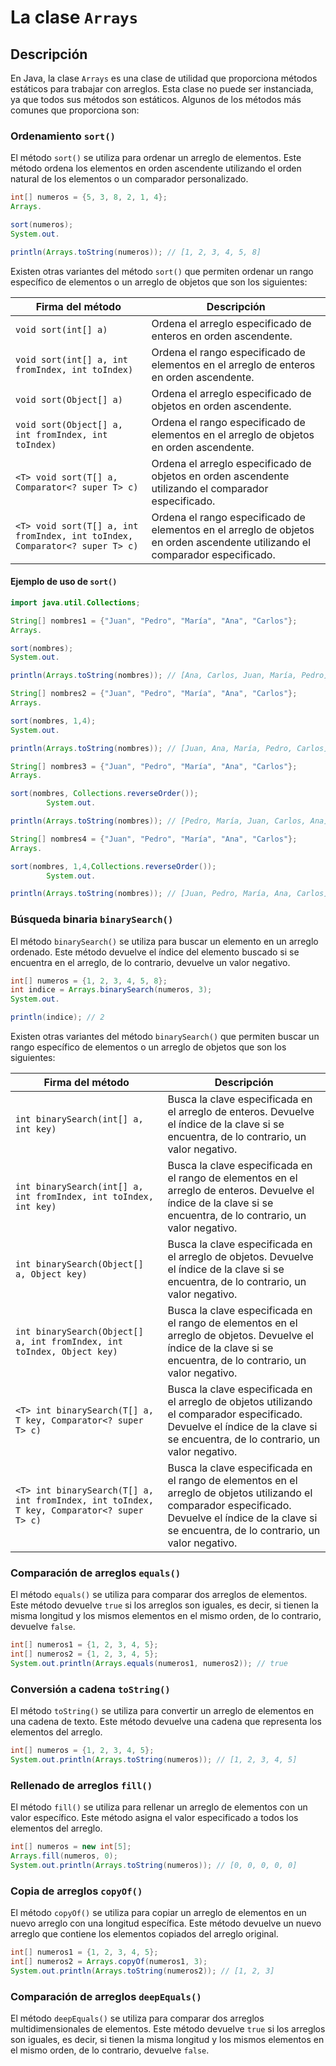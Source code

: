 # La clase `Arrays`

## Descripción

En Java, la clase `Arrays` es una clase de utilidad que proporciona métodos estáticos para trabajar con arreglos. Esta
clase no puede ser instanciada, ya que todos sus métodos son estáticos. Algunos de los métodos más comunes que
proporciona
son:

### Ordenamiento `sort()`

El método `sort()` se utiliza para ordenar un arreglo de elementos. Este método ordena los elementos en orden ascendente
utilizando el orden natural de los elementos o un comparador personalizado.

```java
int[] numeros = {5, 3, 8, 2, 1, 4};
Arrays.

sort(numeros);
System.out.

println(Arrays.toString(numeros)); // [1, 2, 3, 4, 5, 8]
```

Existen otras variantes del método `sort()` que permiten ordenar un rango específico de elementos o un arreglo de
objetos que son los siguientes:

| Firma del método                                                            | Descripción                                                                                                                   |
|-----------------------------------------------------------------------------|-------------------------------------------------------------------------------------------------------------------------------|
| `void sort(int[] a)`                                                        | Ordena el arreglo especificado de enteros en orden ascendente.                                                                |
| `void sort(int[] a, int fromIndex, int toIndex)`                            | Ordena el rango especificado de elementos en el arreglo de enteros en orden ascendente.                                       |
| `void sort(Object[] a)`                                                     | Ordena el arreglo especificado de objetos en orden ascendente.                                                                |
| `void sort(Object[] a, int fromIndex, int toIndex)`                         | Ordena el rango especificado de elementos en el arreglo de objetos en orden ascendente.                                       |
| `<T> void sort(T[] a, Comparator<? super T> c)`                             | Ordena el arreglo especificado de objetos en orden ascendente utilizando el comparador especificado.                          |
| `<T> void sort(T[] a, int fromIndex, int toIndex, Comparator<? super T> c)` | Ordena el rango especificado de elementos en el arreglo de objetos en orden ascendente utilizando el comparador especificado. |

#### Ejemplo de uso de `sort()`

```java
import java.util.Collections;

String[] nombres1 = {"Juan", "Pedro", "María", "Ana", "Carlos"};
Arrays.

sort(nombres);
System.out.

println(Arrays.toString(nombres)); // [Ana, Carlos, Juan, María, Pedro]

String[] nombres2 = {"Juan", "Pedro", "María", "Ana", "Carlos"};
Arrays.

sort(nombres, 1,4);
System.out.

println(Arrays.toString(nombres)); // [Juan, Ana, María, Pedro, Carlos]

String[] nombres3 = {"Juan", "Pedro", "María", "Ana", "Carlos"};
Arrays.

sort(nombres, Collections.reverseOrder());
        System.out.

println(Arrays.toString(nombres)); // [Pedro, María, Juan, Carlos, Ana]

String[] nombres4 = {"Juan", "Pedro", "María", "Ana", "Carlos"};
Arrays.

sort(nombres, 1,4,Collections.reverseOrder());
        System.out.

println(Arrays.toString(nombres)); // [Juan, Pedro, María, Ana, Carlos]
```

### Búsqueda binaria `binarySearch()`

El método `binarySearch()` se utiliza para buscar un elemento en un arreglo ordenado. Este método devuelve el índice del
elemento buscado si se encuentra en el arreglo, de lo contrario, devuelve un valor negativo.

```java
int[] numeros = {1, 2, 3, 4, 5, 8};
int indice = Arrays.binarySearch(numeros, 3);
System.out.

println(indice); // 2
```

Existen otras variantes del método `binarySearch()` que permiten buscar un rango específico de elementos o un arreglo de
objetos que son los siguientes:

| Firma del método                                                                          | Descripción                                                                                                                                                                                              |
|-------------------------------------------------------------------------------------------|----------------------------------------------------------------------------------------------------------------------------------------------------------------------------------------------------------|
| `int binarySearch(int[] a, int key)`                                                      | Busca la clave especificada en el arreglo de enteros. Devuelve el índice de la clave si se encuentra, de lo contrario, un valor negativo.                                                                |
| `int binarySearch(int[] a, int fromIndex, int toIndex, int key)`                          | Busca la clave especificada en el rango de elementos en el arreglo de enteros. Devuelve el índice de la clave si se encuentra, de lo contrario, un valor negativo.                                       |
| `int binarySearch(Object[] a, Object key)`                                                | Busca la clave especificada en el arreglo de objetos. Devuelve el índice de la clave si se encuentra, de lo contrario, un valor negativo.                                                                |
| `int binarySearch(Object[] a, int fromIndex, int toIndex, Object key)`                    | Busca la clave especificada en el rango de elementos en el arreglo de objetos. Devuelve el índice de la clave si se encuentra, de lo contrario, un valor negativo.                                       |
| `<T> int binarySearch(T[] a, T key, Comparator<? super T> c)`                             | Busca la clave especificada en el arreglo de objetos utilizando el comparador especificado. Devuelve el índice de la clave si se encuentra, de lo contrario, un valor negativo.                          |
| `<T> int binarySearch(T[] a, int fromIndex, int toIndex, T key, Comparator<? super T> c)` | Busca la clave especificada en el rango de elementos en el arreglo de objetos utilizando el comparador especificado. Devuelve el índice de la clave si se encuentra, de lo contrario, un valor negativo. |

### Comparación de arreglos `equals()`

El método `equals()` se utiliza para comparar dos arreglos de elementos. Este método devuelve `true` si los arreglos son
iguales, es decir, si tienen la misma longitud y los mismos elementos en el mismo orden, de lo contrario, devuelve
`false`.

```java
int[] numeros1 = {1, 2, 3, 4, 5};
int[] numeros2 = {1, 2, 3, 4, 5};
System.out.println(Arrays.equals(numeros1, numeros2)); // true
```

### Conversión a cadena `toString()`

El método `toString()` se utiliza para convertir un arreglo de elementos en una cadena de texto. Este método devuelve una
cadena que representa los elementos del arreglo.

```java
int[] numeros = {1, 2, 3, 4, 5};
System.out.println(Arrays.toString(numeros)); // [1, 2, 3, 4, 5]
```

### Rellenado de arreglos `fill()`

El método `fill()` se utiliza para rellenar un arreglo de elementos con un valor específico. Este método asigna el valor
especificado a todos los elementos del arreglo.

```java
int[] numeros = new int[5];
Arrays.fill(numeros, 0);
System.out.println(Arrays.toString(numeros)); // [0, 0, 0, 0, 0]
```

### Copia de arreglos `copyOf()`

El método `copyOf()` se utiliza para copiar un arreglo de elementos en un nuevo arreglo con una longitud específica. Este
método devuelve un nuevo arreglo que contiene los elementos copiados del arreglo original.

```java
int[] numeros1 = {1, 2, 3, 4, 5};
int[] numeros2 = Arrays.copyOf(numeros1, 3);
System.out.println(Arrays.toString(numeros2)); // [1, 2, 3]
```

### Comparación de arreglos `deepEquals()`

El método `deepEquals()` se utiliza para comparar dos arreglos multidimensionales de elementos. Este método devuelve `true`
si los arreglos son iguales, es decir, si tienen la misma longitud y los mismos elementos en el mismo orden, de lo
contrario, devuelve `false`.
